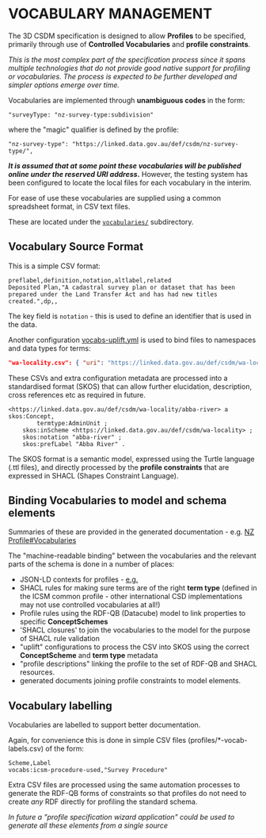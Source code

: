 # VOCABULARY MANAGEMENT

The 3D CSDM specification is designed to allow **Profiles** to be specified, primarily through use of **Controlled Vocabularies** and **profile constraints**.

_This is the most complex part of the specification process since it spans multiple technologies that do not provide good native support for profiling or vocabularies. The process is expected to be further developed and simpler options emerge over time._

Vocabularies are implemented through **unambiguous codes** in the form:

```"surveyType: "nz-survey-type:subdivision"```

where the "magic" qualifier is defined by the profile:

```"nz-survey-type": "https://linked.data.gov.au/def/csdm/nz-survey-type/",```

**_It is assumed that at some point these vocabularies will be published online under the reserved URI address_.**  However, the testing system has been configured to locate the local files for each vocabulary in the interim.

For ease of use these vocabularies are supplied using a common spreadsheet format, in CSV text files.

These are located under the [```vocabularies/```](vocabularies) subdirectory.

## Vocabulary Source Format

This is a simple CSV format:

```
preflabel,definition,notation,altlabel,related
Deposited Plan,"A cadastral survey plan or dataset that has been prepared under the Land Transfer Act and has had new titles created.",dp,,
```

The key field is ```notation``` - this is used to define an identifier that is used in the data.

Another configuration [vocabs-uplift.yml](vocabs-uplift.yml) is used to bind files to namespaces and data types for terms:

```json
"wa-locality.csv": { "uri": "https://linked.data.gov.au/def/csdm/wa-locality", "label": "WA Localities", "type": "termtype:AdminUnit" },
```

These CSVs and extra configuration metadata are processed into a standardised format (SKOS) that can allow further elucidation, description, cross references etc as required in future.

```
<https://linked.data.gov.au/def/csdm/wa-locality/abba-river> a skos:Concept,
        termtype:AdminUnit ;
    skos:inScheme <https://linked.data.gov.au/def/csdm/wa-locality> ;
    skos:notation "abba-river" ;
    skos:prefLabel "Abba River" .

```
The SKOS format is a semantic model, expressed using the Turtle language (.ttl files), and directly processed by the **profile constraints** that are expressed in SHACL (Shapes Constraint Language).

## Binding Vocabularies to model and schema elements 

Summaries of these are provided in the generated documentation - e.g. [NZ Profile#Vocabularies](https://icsm-au.github.io/3d-csdm/docs/nz-profile/#oJcg30JS)


The "machine-readable binding" between the vocabularies and the relevant parts of the schema is done in a number of places:

- JSON-LD contexts for profiles - [e.g.](_sources/nz/context.jsonld)
- SHACL rules for making sure terms are of the right **term type** (defined in the ICSM common profile - other international CSD implementations may not use controlled vocabularies at all!) 
- Profile rules using the RDF-QB (Datacube) model to link properties to specific **ConceptSchemes**
- 'SHACL closures' to join the vocabularies to the model for the purpose of SHACL rule validation
- "uplift" configurations to process the CSV into SKOS using the correct **ConceptScheme** and **term type** metadata
- "profile descriptions" linking the profile to the set of RDF-QB and SHACL resources.
- generated documents joining profile constraints to model elements.

## Vocabulary labelling

Vocabularies are labelled to support better documentation.

Again, for convenience this is done in simple CSV files (profiles/*-vocab-labels.csv) of the form:

```
Scheme,Label
vocabs:icsm-procedure-used,"Survey Procedure"
```
Extra CSV files are processed using the same automation processes to generate the RDF-QB forms of constraints so that profiles do not need to create _any_ RDF directly for profiling the standard schema.


*In future a "profile specification wizard application" could be used to generate all these elements from a single source*

